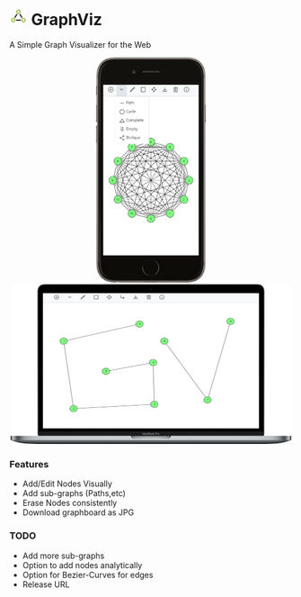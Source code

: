 # ![hello](https://raw.githubusercontent.com/besnoi/graphviz/main/icon.png) GraphViz
A Simple Graph Visualizer for the Web

<p align="center">
  <img src='img/preview.png' height=400> <img src='img/pc.png'>
</p>

### Features

- Add/Edit Nodes Visually
- Add sub-graphs (Paths,etc)
- Erase Nodes consistently
- Download graphboard as JPG


### TODO

- Add more sub-graphs
- Option to add nodes analytically
- Option for Bezier-Curves for edges
- Release URL
